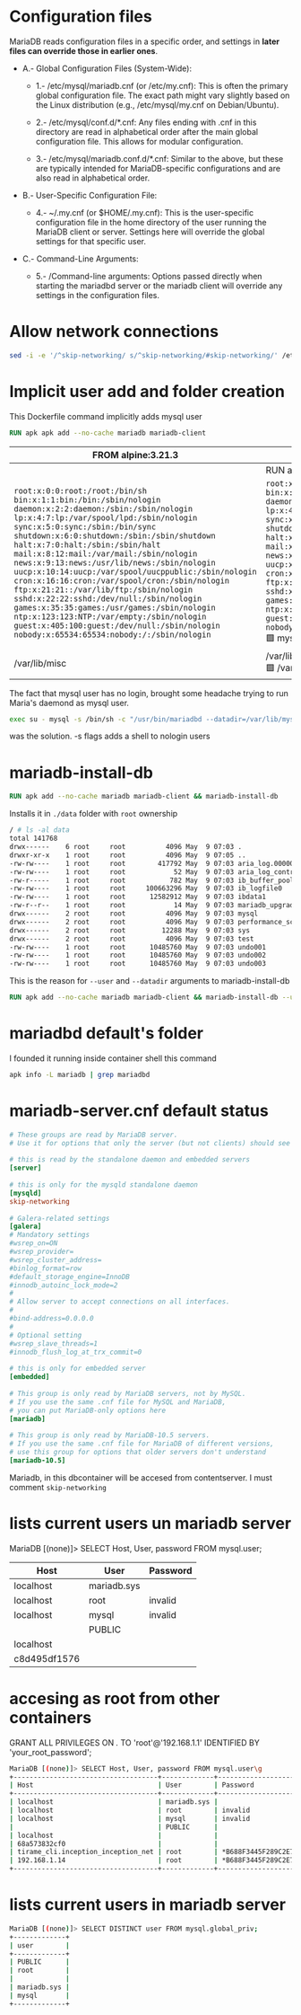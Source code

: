 
# Configuration files

MariaDB reads configuration files in a specific order, and settings in **later files can override those in earlier ones**.

+ A.- Global Configuration Files (System-Wide):

    + 1.- /etc/mysql/mariadb.cnf (or /etc/my.cnf): This is often the primary global configuration file. The exact path might vary slightly based on the Linux distribution (e.g., /etc/mysql/my.cnf on Debian/Ubuntu).

    + 2.- /etc/mysql/conf.d/*.cnf: Any files ending with .cnf in this directory are read in alphabetical order after the main global configuration file. This allows for modular configuration.

    + 3.- /etc/mysql/mariadb.conf.d/*.cnf: Similar to the above, but these are typically intended for MariaDB-specific configurations and are also read in alphabetical order.

+ B.- User-Specific Configuration File:

    + 4.- ~/.my.cnf (or $HOME/.my.cnf): This is the user-specific configuration file in the home directory of the user running the MariaDB client or server. Settings here will override the global settings for that specific user.

+ C.- Command-Line Arguments:

    + 5.- /Command-line arguments: Options passed directly when starting the mariadbd server or the mariadb client will override any settings in the configuration files.


# Allow network connections


```sh
sed -i -e '/^skip-networking/ s/^skip-networking/#skip-networking/' /etc/my.cnf.d/mariadb-server.cnf
```

# Implicit user add and folder creation

This Dockerfile command implicitly adds mysql user
```Dockerfile
RUN apk apk add --no-cache mariadb mariadb-client
```


| FROM alpine:3.21.3  | FROM alpine:3.21.3 |
|--------|--------|
||RUN apk add mariadb mariadb-client|
|`root:x:0:0:root:/root:/bin/sh`<br>`bin:x:1:1:bin:/bin:/sbin/nologin`<br>`daemon:x:2:2:daemon:/sbin:/sbin/nologin`<br>`lp:x:4:7:lp:/var/spool/lpd:/sbin/nologin`<br>`sync:x:5:0:sync:/sbin:/bin/sync`<br>`shutdown:x:6:0:shutdown:/sbin:/sbin/shutdown`<br>`halt:x:7:0:halt:/sbin:/sbin/halt`<br>`mail:x:8:12:mail:/var/mail:/sbin/nologin`<br>`news:x:9:13:news:/usr/lib/news:/sbin/nologin`<br>`uucp:x:10:14:uucp:/var/spool/uucppublic:/sbin/nologin`<br>`cron:x:16:16:cron:/var/spool/cron:/sbin/nologin`<br>`ftp:x:21:21::/var/lib/ftp:/sbin/nologin`<br>`sshd:x:22:22:sshd:/dev/null:/sbin/nologin`<br>`games:x:35:35:games:/usr/games:/sbin/nologin`<br>`ntp:x:123:123:NTP:/var/empty:/sbin/nologin`<br>`guest:x:405:100:guest:/dev/null:/sbin/nologin`<br>`nobody:x:65534:65534:nobody:/:/sbin/nologin`|`root:x:0:0:root:/root:/bin/sh` <br> `bin:x:1:1:bin:/bin:/sbin/nologin`<br>`daemon:x:2:2:daemon:/sbin:/sbin/nologin`<br>`lp:x:4:7:lp:/var/spool/lpd:/sbin/nologin`<br>`sync:x:5:0:sync:/sbin:/bin/sync`<br>`shutdown:x:6:0:shutdown:/sbin:/sbin/shutdown`<br>`halt:x:7:0:halt:/sbin:/sbin/halt`<br>`mail:x:8:12:mail:/var/mail:/sbin/nologin`<br>`news:x:9:13:news:/usr/lib/news:/sbin/nologin`<br>`uucp:x:10:14:uucp:/var/spool/uucppublic:/sbin/nologin`<br>`cron:x:16:16:cron:/var/spool/cron:/sbin/nologin`<br>`ftp:x:21:21::/var/lib/ftp:/sbin/nologin`<br>`sshd:x:22:22:sshd:/dev/null:/sbin/nologin`<br>`games:x:35:35:games:/usr/games:/sbin/nologin`<br>`ntp:x:123:123:NTP:/var/empty:/sbin/nologin`<br>`guest:x:405:100:guest:/dev/null:/sbin/nologin`<br>`nobody:x:65534:65534:nobody:/:/sbin/nologin` <br>🟩 mysql\:x\:100\:101:mysql:/var/lib/mysql:/sbin/nologin|
|/var/lib/misc|/var/lib/misc <br>🟩  /var/lib/mysql|

The fact that mysql user has no login, brought some headache trying to run Maria's daemond as mysql user.

```bash
exec su - mysql -s /bin/sh -c "/usr/bin/mariadbd --datadir=/var/lib/mysql \"\$@\""
```
was the solution. -s flags adds a shell to nologin users

# mariadb-install-db

```Dockerfile
RUN apk add --no-cache mariadb mariadb-client && mariadb-install-db
```
Installs it in `./data` folder with `root` ownership


```bash
/ # ls -al data
total 141768
drwx------    6 root     root          4096 May  9 07:03 .
drwxr-xr-x    1 root     root          4096 May  9 07:05 ..
-rw-rw----    1 root     root        417792 May  9 07:03 aria_log.00000001
-rw-rw----    1 root     root            52 May  9 07:03 aria_log_control
-rw-r-----    1 root     root           782 May  9 07:03 ib_buffer_pool
-rw-rw----    1 root     root     100663296 May  9 07:03 ib_logfile0
-rw-rw----    1 root     root      12582912 May  9 07:03 ibdata1
-rw-r--r--    1 root     root            14 May  9 07:03 mariadb_upgrade_info
drwx------    2 root     root          4096 May  9 07:03 mysql
drwx------    2 root     root          4096 May  9 07:03 performance_schema
drwx------    2 root     root         12288 May  9 07:03 sys
drwx------    2 root     root          4096 May  9 07:03 test
-rw-rw----    1 root     root      10485760 May  9 07:03 undo001
-rw-rw----    1 root     root      10485760 May  9 07:03 undo002
-rw-rw----    1 root     root      10485760 May  9 07:03 undo003


```
This is the reason for `--user` and `--datadir` arguments to mariadb-install-db
```Dockerfile
RUN apk add --no-cache mariadb mariadb-client && mariadb-install-db --user=mysql --datadir=/var/lib/mysql
```

# mariadbd default's folder

I founded it running inside container shell this command
```bash
apk info -L mariadb | grep mariadbd
```

# mariadb-server.cnf default status
     
```cnf                                                                                                                                        
# These groups are read by MariaDB server.                                                                                                      
# Use it for options that only the server (but not clients) should see                                                                          
                                                                                                                                                
# this is read by the standalone daemon and embedded servers                                                                                    
[server]                                                                                                                                        
                                                                                                                                                
# this is only for the mysqld standalone daemon                                                                                                 
[mysqld]                                                                                                                                        
skip-networking                                                                                                                                 
                                                                                                                                                
# Galera-related settings                                                                                                                       
[galera]                                                                                                                                        
# Mandatory settings                                                                                                                            
#wsrep_on=ON                                                                                                                                    
#wsrep_provider=                                                                                                                                
#wsrep_cluster_address=                                                                                                                         
#binlog_format=row                                                                                                                              
#default_storage_engine=InnoDB                                                                                                                  
#innodb_autoinc_lock_mode=2                                                                                                                     
#                                                                                                                                               
# Allow server to accept connections on all interfaces.                                                                                         
#                                                                                                                                               
#bind-address=0.0.0.0                                                                                                                           
#                                                                                                                                               
# Optional setting                                                                                                                              
#wsrep_slave_threads=1                                                                                                                          
#innodb_flush_log_at_trx_commit=0                                                                                                               
                                                                                                                                                
# this is only for embedded server                                                                                                              
[embedded]                                                                                                                                      
                                                                                                                                                
# This group is only read by MariaDB servers, not by MySQL.                                                                                     
# If you use the same .cnf file for MySQL and MariaDB,                                                                                          
# you can put MariaDB-only options here                                                                                                         
[mariadb]                                                                                                                                       
                                                                                                                                                
# This group is only read by MariaDB-10.5 servers.                                                                                              
# If you use the same .cnf file for MariaDB of different versions,                                                                              
# use this group for options that older servers don't understand                                                                                
[mariadb-10.5]     

```

Mariadb, in this dbcontainer will be accesed from contentserver. I must comment `skip-networking`





# lists current users un mariadb server

MariaDB [(none)]> SELECT Host, User, password FROM mysql.user;


| Host         | User        | Password |
|--------------|-------------|----------|
| localhost    | mariadb.sys |          |
| localhost    | root        | invalid  |
| localhost    | mysql       | invalid  |
|              | PUBLIC      |          |
| localhost    |             |          |
| c8d495df1576 |             |          |





# accesing as root from other containers


GRANT ALL PRIVILEGES ON *.* TO 'root'@'192.168.1.1' IDENTIFIED BY 'your_root_password';
```sh
MariaDB [(none)]> SELECT Host, User, password FROM mysql.user\g
+------------------------------------+-------------+-------------------------------------------+
| Host                               | User        | Password                                  |
+------------------------------------+-------------+-------------------------------------------+
| localhost                          | mariadb.sys |                                           |
| localhost                          | root        | invalid                                   |
| localhost                          | mysql       | invalid                                   |
|                                    | PUBLIC      |                                           |
| localhost                          |             |                                           |
| 68a573832cf0                       |             |                                           |
| tirame_cli.inception_inception_net | root        | *B688F3445F289C2E7E1B3ED123BF87066EA672A0 |
| 192.168.1.14                       | root        | *B688F3445F289C2E7E1B3ED123BF87066EA672A0 |
+------------------------------------+-------------+-------------------------------------------+
```


# lists current users in mariadb server
```sh
MariaDB [(none)]> SELECT DISTINCT user FROM mysql.global_priv;
+-------------+
| user        |
+-------------+
| PUBLIC      |
| root        |
|             |
| mariadb.sys |
| mysql       |
+-------------+
```

